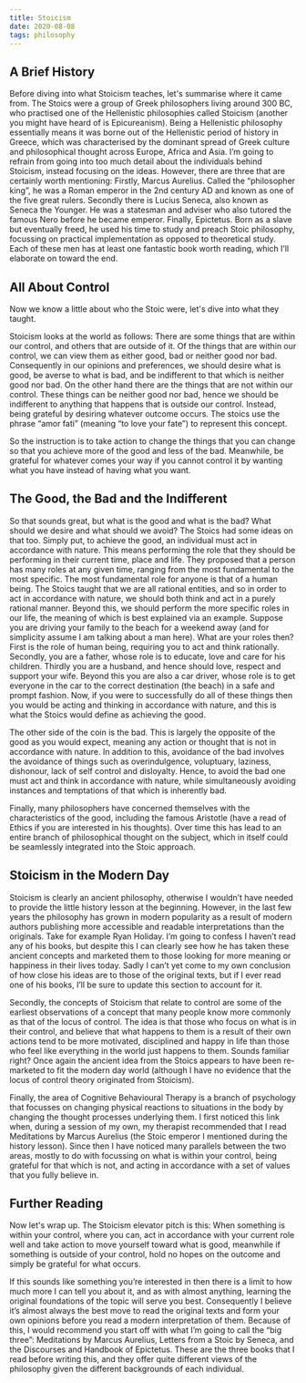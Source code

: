 ```yaml
---
title: Stoicism
date: 2020-08-08
tags: philosophy
---
```


## A Brief History

Before diving into what Stoicism teaches, let's summarise where it came from. The Stoics were a group of Greek philosophers living around 300 BC, who practised one of the Hellenistic philosophies called Stoicism (another you might have heard of is Epicureanism). Being a Hellenistic philosophy essentially means it was borne out of the Hellenistic period of history in Greece, which was characterised by the dominant spread of Greek culture and philosophical thought across Europe, Africa and Asia. I’m going to refrain from going into too much detail about the individuals behind Stoicism, instead focusing on the ideas. However, there are three that are certainly worth mentioning: Firstly, Marcus Aurelius. Called the “philosopher king”, he was a Roman emperor in the 2nd century AD and known as one of the five great rulers. Secondly there is Lucius Seneca, also known as Seneca the Younger. He was a statesman and adviser who also tutored the famous Nero before he became emperor. Finally, Epictetus. Born as a slave but eventually freed, he used his time to study and preach Stoic philosophy, focussing on practical implementation as opposed to theoretical study. Each of these men has at least one fantastic book worth reading, which I’ll elaborate on toward the end.

## All About Control

Now we know a little about who the Stoic were, let's dive into what they taught.

Stoicism looks at the world as follows: There are some things that are within our control, and others that are outside of it. Of the things that are within our control, we can view them as either good, bad or neither good nor bad. Consequently in our opinions and preferences, we should desire what is good, be averse to what is bad, and be indifferent to that which is neither good nor bad. On the other hand there are the things that are not within our control. These things can be neither good nor bad, hence we should be indifferent to anything that happens that is outside our control. Instead, being grateful by desiring whatever outcome occurs. The stoics use the phrase “amor fati” (meaning “to love your fate”) to represent this concept.

So the instruction is to take action to change the things that you can change so that you achieve more of the good and less of the bad. Meanwhile, be grateful for whatever comes your way if you cannot control it by wanting what you have instead of having what you want.

## The Good, the Bad and the Indifferent

So that sounds great, but what is the good and what is the bad? What should we desire and what should we avoid? The Stoics had some ideas on that too. Simply put, to achieve the good, an individual must act in accordance with nature. This means performing the role that they should be performing in their current time, place and life. They proposed that a person has many roles at any given time, ranging from the most fundamental to the most specific. The most fundamental role for anyone is that of a human being. The Stoics taught that we are all rational entities, and so in order to act in accordance with nature, we should both think and act in a purely rational manner. Beyond this, we should perform the more specific roles in our life, the meaning of which is best explained via an example. Suppose you are driving your family to the beach for a weekend away (and for simplicity assume I am talking about a man here). What are your roles then? First is the role of human being, requiring you to act and think rationally. Secondly, you are a father, whose role is to educate, love and care for his children. Thirdly you are a husband, and hence should love, respect and support your wife. Beyond this you are also a car driver, whose role is to get everyone in the car to the correct destination (the beach) in a safe and prompt fashion. Now, if you were to successfully do all of these things then you would be acting and thinking in accordance with nature, and this is what the Stoics would define as achieving the good.

The other side of the coin is the bad. This is largely the opposite of the good as you would expect, meaning any action or thought that is not in accordance with nature. In addition to this, avoidance of the bad involves the avoidance of things such as overindulgence, voluptuary, laziness, dishonour, lack of self control and disloyalty. Hence, to avoid the bad one must act and think in accordance with nature, while simultaneously avoiding instances and temptations of that which is inherently bad.

Finally, many philosophers have concerned themselves with the characteristics of the good, including the famous Aristotle (have a read of Ethics if you are interested in his thoughts). Over time this has lead to an entire branch of philosophical thought on the subject, which in itself could be seamlessly integrated into the Stoic approach.

## Stoicism in the Modern Day

Stoicism is clearly an ancient philosophy, otherwise I wouldn’t have needed to provide the little history lesson at the beginning. However, in the last few years the philosophy has grown in modern popularity as a result of modern authors publishing more accessible and readable interpretations than the originals. Take for example Ryan Holiday. I’m going to confess I haven’t read any of his books, but despite this I can clearly see how he has taken these ancient concepts and marketed them to those looking for more meaning or happiness in their lives today. Sadly I can’t yet come to my own conclusion of how close his ideas are to those of the original texts, but if I ever read one of his books, I’ll be sure to update this section to account for it.

Secondly, the concepts of Stoicism that relate to control are some of the earliest observations of a concept that many people know more commonly as that of the locus of control. The idea is that those who focus on what is in their control, and believe that what happens to them is a result of their own actions tend to be more motivated, disciplined and happy in life than those who feel like everything in the world just happens to them. Sounds familiar right? Once again the ancient idea from the Stoics appears to have been re-marketed to fit the modern day world (although I have no evidence that the locus of control theory originated from Stoicism).

Finally, the area of Cognitive Behavioural Therapy is a branch of psychology that focusses on changing physical reactions to situations in the body by changing the thought processes underlying them. I first noticed this link when, during a session of my own, my therapist recommended that I read Meditations by Marcus Aurelius (the Stoic emperor I mentioned during the history lesson). Since then I have noticed many parallels between the two areas, mostly to do with focussing on what is within your control, being grateful for that which is not, and acting in accordance with a set of values that you fully believe in.

## Further Reading

Now let's wrap up. The Stoicism elevator pitch is this: When something is within your control, where you can, act in accordance with your current role well and take action to move yourself toward what is good, meanwhile if something is outside of your control, hold no hopes on the outcome and simply be grateful for what occurs.

If this sounds like something you’re interested in then there is a limit to how much more I can tell you about it, and as with almost anything, learning the original foundations of the topic will serve you best. Consequently I believe it’s almost always the best move to read the original texts and form your own opinions before you read a modern interpretation of them. Because of this, I would recommend you start off with what I’m going to call the “big three”: Meditations by Marcus Aurelius, Letters from a Stoic by Seneca, and the Discourses and Handbook of Epictetus. These are the three books that I read before writing this, and they offer quite different views of the philosophy given the different backgrounds of each individual.
